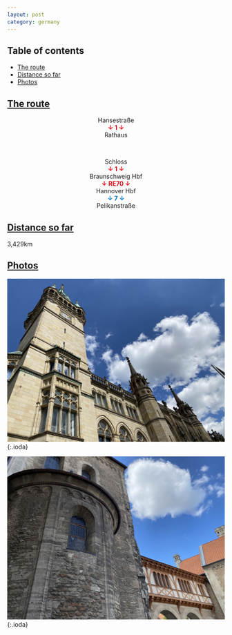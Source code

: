 ```yaml
---
layout: post
category: germany
---
```



## Table of contents
- [The route](#the-route)
- [Distance so far](#distance-so-far)
- [Photos](#photos)


## [The route](#the-route)

<center> Hansestraße </center>

<center> <span style="color:#e30613 "> <b> ↓ 1 ↓ </b> </span> </center>

<center> Rathaus </center>

<span> <br> </span>

<center> Schloss </center>

<center> <span style="color:#e30613 "> <b> ↓ 1 ↓ </b> </span> </center>

<center> Braunschweig Hbf </center>

<center> <span style="color:#e30613 "> <b> ↓ RE70 ↓ </b> </span> </center>

<center> Hannover Hbf </center>

<center> <span style="color:#0072bc "> <b> ↓ 7 ↓ </b> </span> </center>

<center> Pelikanstraße </center>


## [Distance so far](#distance-so-far)

3,429km

## [Photos](#photos)

![theme logo](pictures/361-min.JPG){:.ioda}


![theme logo](pictures/362-min.JPG){:.ioda}







